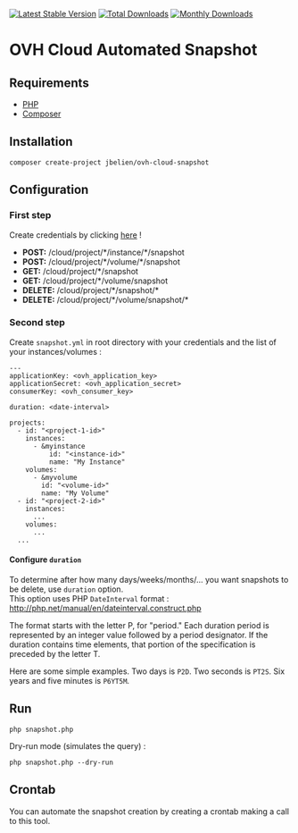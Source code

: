 [![Latest Stable Version](https://poser.pugx.org/jbelien/ovh-cloud-snapshot/v/stable)](https://packagist.org/packages/jbelien/ovh-cloud-snapshot)
[![Total Downloads](https://poser.pugx.org/jbelien/ovh-cloud-snapshot/downloads)](https://packagist.org/packages/jbelien/ovh-cloud-snapshot)
[![Monthly Downloads](https://poser.pugx.org/jbelien/ovh-cloud-snapshot/d/monthly.png)](https://packagist.org/packages/jbelien/ovh-cloud-snapshot)

# OVH Cloud Automated Snapshot

## Requirements

* [PHP](https://www.php.net/)
* [Composer](https://getcomposer.org/)

## Installation

```
composer create-project jbelien/ovh-cloud-snapshot
```

## Configuration

### First step

Create credentials by clicking [here](https://api.ovh.com/createToken/index.cgi?POST=/cloud/project/*/instance/*/snapshot&POST=/cloud/project/*/volume/*/snapshot&GET=/cloud/project/*/snapshot&GET=/cloud/project/*/volume/snapshot&DELETE=/cloud/project/*/snapshot/*&DELETE=/cloud/project/*/volume/snapshot/*) !

- **POST:** /cloud/project/\*/instance/\*/snapshot
- **POST:** /cloud/project/\*/volume/\*/snapshot
- **GET:** /cloud/project/\*/snapshot
- **GET:** /cloud/project/\*/volume/snapshot
- **DELETE:** /cloud/project/\*/snapshot/\*
- **DELETE:** /cloud/project/\*/volume/snapshot/\*

### Second step

Create `snapshot.yml` in root directory with your credentials and the list of your instances/volumes :

```
---
applicationKey: <ovh_application_key>
applicationSecret: <ovh_application_secret>
consumerKey: <ovh_consumer_key>

duration: <date-interval>

projects:
  - id: "<project-1-id>"
    instances:
      - &myinstance
          id: "<instance-id>"
          name: "My Instance"
    volumes:
      - &myvolume
        id: "<volume-id>"
        name: "My Volume"
  - id: "<project-2-id>"
    instances:
      ...
    volumes:
      ...
  ...
```

#### Configure `duration`

To determine after how many days/weeks/months/... you want snapshots to be delete, use `duration` option.  
This option uses PHP `DateInterval` format : <http://php.net/manual/en/dateinterval.construct.php>

The format starts with the letter P, for "period." Each duration period is represented by an integer value followed by a period designator. If the duration contains time elements, that portion of the specification is preceded by the letter T.

Here are some simple examples. Two days is `P2D`. Two seconds is `PT2S`. Six years and five minutes is `P6YT5M`.

## Run

    php snapshot.php

Dry-run mode (simulates the query) :

    php snapshot.php --dry-run

## Crontab

You can automate the snapshot creation by creating a crontab making a call to this tool.
